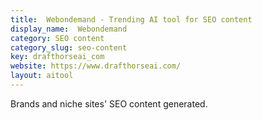 ```yaml
---
title:  Webondemand - Trending AI tool for SEO content
display_name:  Webondemand
category: SEO content
category_slug: seo-content
key: drafthorseai_com
website: https://www.drafthorseai.com/
layout: aitool
---
```


Brands and niche sites' SEO content generated.
